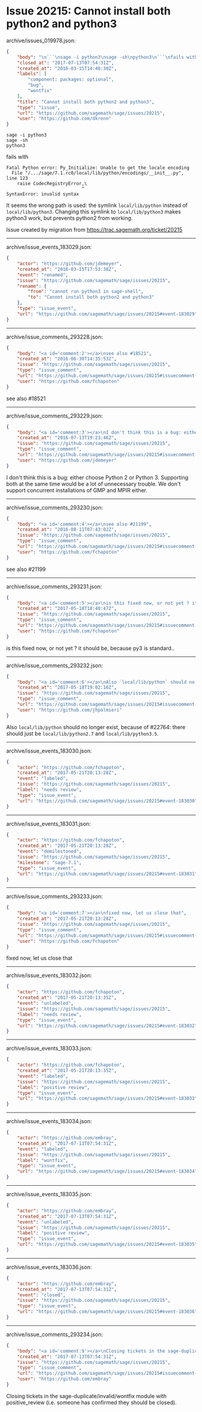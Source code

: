 # Issue 20215: Cannot install both python2 and python3

archive/issues_019978.json:
```json
{
    "body": "\n```\nsage -i python3\nsage -sh\npython3\n```\nfails with\n\n```\nFatal Python error: Py_Initialize: Unable to get the locale encoding\n  File \"/.../sage/7.1.rc0/local/lib/python/encodings/__init__.py\", line 123\n    raise CodecRegistryError,\\\n                            ^\nSyntaxError: invalid syntax\n```\n\nIt seems the wrong path is used: the symlink `local/lib/python` instead of `local/lib/python3`. Changing this symlink to `local/lib/python3` makes python3 work, but prevents python2 from working.\n\nIssue created by migration from https://trac.sagemath.org/ticket/20215\n\n",
    "closed_at": "2017-07-13T07:54:31Z",
    "created_at": "2016-03-15T14:40:30Z",
    "labels": [
        "component: packages: optional",
        "bug",
        "wontfix"
    ],
    "title": "Cannot install both python2 and python3",
    "type": "issue",
    "url": "https://github.com/sagemath/sage/issues/20215",
    "user": "https://github.com/dkrenn"
}
```

```
sage -i python3
sage -sh
python3
```
fails with

```
Fatal Python error: Py_Initialize: Unable to get the locale encoding
  File "/.../sage/7.1.rc0/local/lib/python/encodings/__init__.py", line 123
    raise CodecRegistryError,\
                            ^
SyntaxError: invalid syntax
```

It seems the wrong path is used: the symlink `local/lib/python` instead of `local/lib/python3`. Changing this symlink to `local/lib/python3` makes python3 work, but prevents python2 from working.

Issue created by migration from https://trac.sagemath.org/ticket/20215





---

archive/issue_events_183029.json:
```json
{
    "actor": "https://github.com/jdemeyer",
    "created_at": "2016-03-15T17:53:38Z",
    "event": "renamed",
    "issue": "https://github.com/sagemath/sage/issues/20215",
    "rename": {
        "from": "cannot run python3 in sage-shell",
        "to": "Cannot install both python2 and python3"
    },
    "type": "issue_event",
    "url": "https://github.com/sagemath/sage/issues/20215#event-183029"
}
```



---

archive/issue_comments_293228.json:
```json
{
    "body": "<a id='comment:2'></a>\nsee also #18521",
    "created_at": "2016-06-30T14:35:53Z",
    "issue": "https://github.com/sagemath/sage/issues/20215",
    "type": "issue_comment",
    "url": "https://github.com/sagemath/sage/issues/20215#issuecomment-293228",
    "user": "https://github.com/fchapoton"
}
```

<a id='comment:2'></a>
see also #18521



---

archive/issue_comments_293229.json:
```json
{
    "body": "<a id='comment:3'></a>\nI don't think this is a bug: either choose Python 2 or Python 3. Supporting both at the same time would be a lot of unnecessary trouble. We don't support concurrent installations of GMP and MPIR either.",
    "created_at": "2016-07-13T19:23:46Z",
    "issue": "https://github.com/sagemath/sage/issues/20215",
    "type": "issue_comment",
    "url": "https://github.com/sagemath/sage/issues/20215#issuecomment-293229",
    "user": "https://github.com/jdemeyer"
}
```

<a id='comment:3'></a>
I don't think this is a bug: either choose Python 2 or Python 3. Supporting both at the same time would be a lot of unnecessary trouble. We don't support concurrent installations of GMP and MPIR either.



---

archive/issue_comments_293230.json:
```json
{
    "body": "<a id='comment:4'></a>\nsee also #21199",
    "created_at": "2016-08-11T07:43:02Z",
    "issue": "https://github.com/sagemath/sage/issues/20215",
    "type": "issue_comment",
    "url": "https://github.com/sagemath/sage/issues/20215#issuecomment-293230",
    "user": "https://github.com/fchapoton"
}
```

<a id='comment:4'></a>
see also #21199



---

archive/issue_comments_293231.json:
```json
{
    "body": "<a id='comment:5'></a>\nis this fixed now, or not yet ? it should be, because py3 is standard..",
    "created_at": "2017-05-18T18:40:47Z",
    "issue": "https://github.com/sagemath/sage/issues/20215",
    "type": "issue_comment",
    "url": "https://github.com/sagemath/sage/issues/20215#issuecomment-293231",
    "user": "https://github.com/fchapoton"
}
```

<a id='comment:5'></a>
is this fixed now, or not yet ? it should be, because py3 is standard..



---

archive/issue_comments_293232.json:
```json
{
    "body": "<a id='comment:6'></a>\nAlso `local/lib/python` should no longer exist, because of #22764: there should just be `local/lib/python2.7` and `local/lib/python3.5`.",
    "created_at": "2017-05-18T19:02:16Z",
    "issue": "https://github.com/sagemath/sage/issues/20215",
    "type": "issue_comment",
    "url": "https://github.com/sagemath/sage/issues/20215#issuecomment-293232",
    "user": "https://github.com/jhpalmieri"
}
```

<a id='comment:6'></a>
Also `local/lib/python` should no longer exist, because of #22764: there should just be `local/lib/python2.7` and `local/lib/python3.5`.



---

archive/issue_events_183030.json:
```json
{
    "actor": "https://github.com/fchapoton",
    "created_at": "2017-05-21T20:13:28Z",
    "event": "labeled",
    "issue": "https://github.com/sagemath/sage/issues/20215",
    "label": "needs review",
    "type": "issue_event",
    "url": "https://github.com/sagemath/sage/issues/20215#event-183030"
}
```



---

archive/issue_events_183031.json:
```json
{
    "actor": "https://github.com/fchapoton",
    "created_at": "2017-05-21T20:13:28Z",
    "event": "demilestoned",
    "issue": "https://github.com/sagemath/sage/issues/20215",
    "milestone": "sage-7.1",
    "type": "issue_event",
    "url": "https://github.com/sagemath/sage/issues/20215#event-183031"
}
```



---

archive/issue_comments_293233.json:
```json
{
    "body": "<a id='comment:7'></a>\nfixed now, let us close that",
    "created_at": "2017-05-21T20:13:28Z",
    "issue": "https://github.com/sagemath/sage/issues/20215",
    "type": "issue_comment",
    "url": "https://github.com/sagemath/sage/issues/20215#issuecomment-293233",
    "user": "https://github.com/fchapoton"
}
```

<a id='comment:7'></a>
fixed now, let us close that



---

archive/issue_events_183032.json:
```json
{
    "actor": "https://github.com/fchapoton",
    "created_at": "2017-05-21T20:13:35Z",
    "event": "unlabeled",
    "issue": "https://github.com/sagemath/sage/issues/20215",
    "label": "needs review",
    "type": "issue_event",
    "url": "https://github.com/sagemath/sage/issues/20215#event-183032"
}
```



---

archive/issue_events_183033.json:
```json
{
    "actor": "https://github.com/fchapoton",
    "created_at": "2017-05-21T20:13:35Z",
    "event": "labeled",
    "issue": "https://github.com/sagemath/sage/issues/20215",
    "label": "positive review",
    "type": "issue_event",
    "url": "https://github.com/sagemath/sage/issues/20215#event-183033"
}
```



---

archive/issue_events_183034.json:
```json
{
    "actor": "https://github.com/embray",
    "created_at": "2017-07-13T07:54:31Z",
    "event": "labeled",
    "issue": "https://github.com/sagemath/sage/issues/20215",
    "label": "wontfix",
    "type": "issue_event",
    "url": "https://github.com/sagemath/sage/issues/20215#event-183034"
}
```



---

archive/issue_events_183035.json:
```json
{
    "actor": "https://github.com/embray",
    "created_at": "2017-07-13T07:54:31Z",
    "event": "unlabeled",
    "issue": "https://github.com/sagemath/sage/issues/20215",
    "label": "positive review",
    "type": "issue_event",
    "url": "https://github.com/sagemath/sage/issues/20215#event-183035"
}
```



---

archive/issue_events_183036.json:
```json
{
    "actor": "https://github.com/embray",
    "created_at": "2017-07-13T07:54:31Z",
    "event": "closed",
    "issue": "https://github.com/sagemath/sage/issues/20215",
    "type": "issue_event",
    "url": "https://github.com/sagemath/sage/issues/20215#event-183036"
}
```



---

archive/issue_comments_293234.json:
```json
{
    "body": "<a id='comment:9'></a>\nClosing tickets in the sage-duplicate/invalid/wontfix module with positive_review (i.e. someone has confirmed they should be closed).",
    "created_at": "2017-07-13T07:54:31Z",
    "issue": "https://github.com/sagemath/sage/issues/20215",
    "type": "issue_comment",
    "url": "https://github.com/sagemath/sage/issues/20215#issuecomment-293234",
    "user": "https://github.com/embray"
}
```

<a id='comment:9'></a>
Closing tickets in the sage-duplicate/invalid/wontfix module with positive_review (i.e. someone has confirmed they should be closed).

